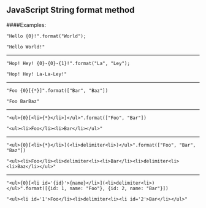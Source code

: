 ## JavaScript String format method

####Examples:


    "Hello {0}!".format("World");

`"Hello World!"`
*********

    "Hop! Hey! {0}-{0}-{1}!".format("La", "Ley");
    
`"Hop! Hey! La-La-Ley!"`
*********

    "Foo {0}[{*}]".format(["Bar", "Baz"])

`"Foo BarBaz"`
*********

    "<ul>{0}[<li>{*}</li>]</ul>".format(["Foo", "Bar"])
`"<ul><li>Foo</li><li>Bar</li></ul>"`
*********

    "<ul>{0}[<li>{*}</li>](<li>delimiter<li>)</ul>".format(["Foo", "Bar", "Baz"])
`"<ul><li>Foo</li><li>delimiter<li><li>Bar</li><li>delimiter<li><li>Baz</li></ul>"`
*********

    "<ul>{0}[<li id='{id}'>{name}</li>](<li>delimiter<li>)</ul>".format([{id: 1, name: "Foo"}, {id: 2, name: "Bar"}])
`"<ul><li id='1'>Foo</li><li>delimiter<li><li id='2'>Bar</li></ul>"`
